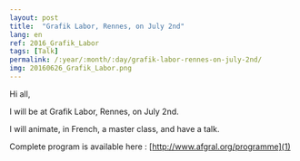 ```yaml
---
layout: post
title:  "Grafik Labor, Rennes, on July 2nd"
lang: en
ref: 2016_Grafik_Labor
tags: [Talk]
permalink: /:year/:month/:day/grafik-labor-rennes-on-july-2nd/
img: 20160626_Grafik_Labor.png
---
```


Hi all,

I will be at Grafik Labor, Rennes, on July 2nd.

I will animate, in French, a master class, and have a talk.

Complete program is available here : [http://www.afgral.org/programme](1)

[1]: http://www.afgral.org/programme
